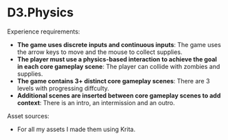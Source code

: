 # D3.Physics

Experience requirements:
- **The game uses discrete inputs and continuous inputs**: The game uses the arrow keys to move and the mouse to collect supplies. 
- **The player must use a physics-based interaction to achieve the goal in each core gameplay scene**: The player can collide with zombies and supplies.
- **The game contains 3+ distinct core gameplay scenes**: There are 3 levels with progressing diffculty.
- **Additional scenes are inserted between core gameplay scenes to add context**: There is an intro, an intermission and an outro.

Asset sources:
- For all my assets I made them using Krita.

